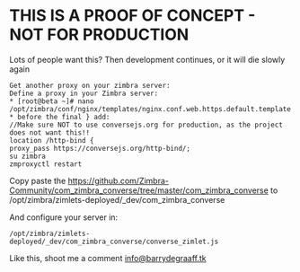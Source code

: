 # THIS IS A PROOF OF CONCEPT - NOT FOR PRODUCTION

Lots of people want this? Then development continues, or it will die slowly again

    Get another proxy on your zimbra server:
    Define a proxy in your Zimbra server:
    * [root@beta ~]# nano /opt/zimbra/conf/nginx/templates/nginx.conf.web.https.default.template
    * before the final } add:
    //Make sure NOT to use conversejs.org for production, as the project does not want this!!
    location /http-bind {
    proxy_pass https://conversejs.org/http-bind/;
    su zimbra
    zmproxyctl restart
    
Copy paste the https://github.com/Zimbra-Community/com_zimbra_converse/tree/master/com_zimbra_converse to /opt/zimbra/zimlets-deployed/_dev/com_zimbra_converse

And configure your server in:

    /opt/zimbra/zimlets-deployed/_dev/com_zimbra_converse/converse_zimlet.js
    
Like this, shoot me a comment info@barrydegraaff.tk
